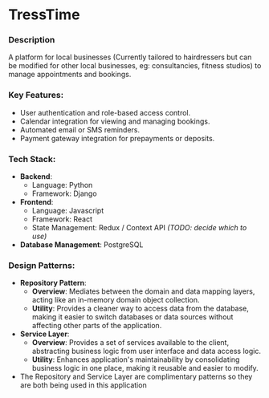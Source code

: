 # TressTime

### Description
A platform for local businesses (Currently tailored to hairdressers but can be modified for other local businesses, eg: consultancies, fitness studios) to manage appointments and bookings.

### Key Features:
  - User authentication and role-based access control.
  - Calendar integration for viewing and managing bookings.
  - Automated email or SMS reminders.
  - Payment gateway integration for prepayments or deposits.

### Tech Stack:
  - **Backend**: 
    - Language: Python
    - Framework: Django
  - **Frontend**: 
    - Language: Javascript
    - Framework: React
    - State Management: Redux / Context API _(TODO: decide which to use)_
  - **Database Management**: PostgreSQL

### Design Patterns:
- **Repository Pattern**:
    - **Overview**: Mediates between the domain and data mapping layers, acting like an in-memory domain object collection.
    - **Utility**: Provides a cleaner way to access data from the database, making it easier to switch databases or data sources without affecting other parts of the application.
- **Service Layer**:
    - **Overview**: Provides a set of services available to the client, abstracting business logic from user interface and data access logic.
    - **Utility**: Enhances application's maintainability by consolidating business logic in one place, making it reusable and easier to modify.
- The Repository and Service Layer are complimentary patterns so they are both being used in this application

